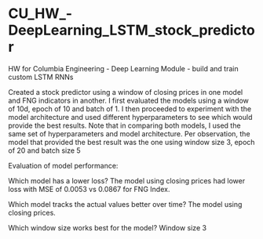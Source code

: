 # CU_HW_-DeepLearning_LSTM_stock_predictor
HW for Columbia Engineering - Deep Learning Module - build and train custom LSTM RNNs

Created a stock predictor using a window of closing prices in one model and FNG indicators in another. I first evaluated the models using a window of 10d, epoch of 10 and batch of 1. I then proceeded to experiment with the model architecture and used different hyperparameters to see which would provide the best results. Note that in comparing both models, I used the same set of hyperparameters and model architecture. Per observation, the model that provided the best result was the one using window size 3, epoch of 20 and batch size 5

Evaluation of model performance:

Which model has a lower loss?
The model using closing prices had lower loss with MSE of 0.0053 vs 0.0867 for FNG Index.

Which model tracks the actual values better over time? 
The model using closing prices.

Which window size works best for the model? Window size 3
